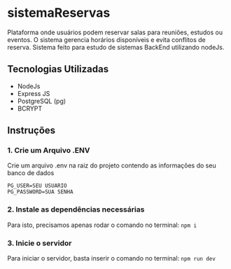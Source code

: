 # sistemaReservas

Plataforma onde usuários podem reservar salas para reuniões, estudos ou eventos. O sistema gerencia horários disponíveis e evita conflitos de reserva.
Sistema feito para estudo de sistemas BackEnd utilizando nodeJs.

## Tecnologias Utilizadas

- NodeJs
- Express JS
- PostgreSQL (pg)
- BCRYPT

## Instruções

### 1. Crie um Arquivo .ENV

Crie um arquivo .env na raiz do projeto contendo as informações do seu banco de dados

```
PG_USER=SEU USUARIO
PG_PASSWORD=SUA SENHA
```

### 2. Instale as dependências necessárias

Para isto, precisamos apenas rodar o comando no terminal:
`npm i`

### 3. Inicie o servidor

Para iniciar o servidor, basta inserir o comando no terminal:
`npm run dev`
